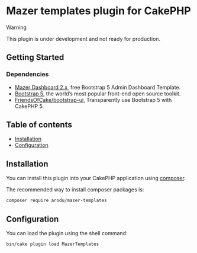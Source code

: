 # Mazer templates plugin for CakePHP

> [!WARNING]  
> This plugin is under development and not ready for production. 

## Getting Started

### Dependencies

- [Mazer Dashboard 2.x](http://zuramai.github.io/mazer), free Bootstrap 5 Admin Dashboard Template.
- [Bootstrap 5](https://getbootstrap.com/docs/5.0/getting-started/introduction/), the world’s most popular front-end open source toolkit.
- [FriendsOfCake/bootstrap-ui](https://github.com/FriendsOfCake/bootstrap-ui), Transparently use Bootstrap 5 with CakePHP 5.

## Table of contents

- [Installation](#installation)
- [Configuration](#configuration)

## Installation

You can install this plugin into your CakePHP application using [composer](https://getcomposer.org).

The recommended way to install composer packages is:

```bash
composer require arodu/mazer-templates
```

## Configuration

You can load the plugin using the shell command:

```bash
bin/cake plugin load MazerTemplates
```
